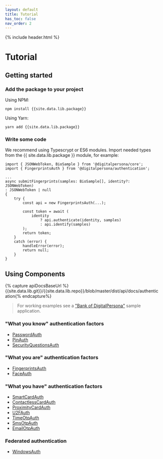 ```yaml
---
layout: default
title: Tutorial
has_toc: false
nav_order: 2
---
```

{% include header.html %}

# Tutorial

## Getting started

### Add the package to your project

Using NPM:

```
npm install {{site.data.lib.package}}
```

Using Yarn:

```
yarn add {{site.data.lib.package}}
```

### Write some code

We recommend using Typescrypt or ES6 modules.
Import needed types from the {{ site.data.lib.package }} module,
for example:

```
import { JSONWebToken, BioSample } from '@digitalpersona/core';
import { FingerprintsAuth } from '@digitalpersona/authentication';

...
async submitFingerprints(samples: BioSample[], identity?: JSONWebToken)
: JSONWebToken | null
{
    try {
        const api = new FingerprintsAuth(...);

        const token = await (
            identity
                ? api.authenticate(identity, samples)
                : api.identify(samples)
        );
        return token;
    }
    catch (error) {
        handleError(error);
        return null;
    }
}
```

## Using Components

{% capture apiDocsBaseUrl %}{{site.data.lib.git}}/{{site.data.lib.repo}}/blob/master/dist/api/docs/authentication{% endcapture%}

> For working examples see a ["Bank of DigitalPersona"](https://github.com/hidglobal/digitalpersona-sample-angularjs) sample application.

### "What you know" authentication factors

* [PasswordAuth]({{apiDocsBaseUrl}}.PasswordAuth.md)
* [PinAuth]({{apiDocsBaseUrl}}.PinAuth.md)
* [SecurityQuestionsAuth]({{apiDocsBaseUrl}}.SecurityQuestionsAuth.md)

### "What you are" authentication factors

* [FingerprintsAuth](({{apiDocsBaseUrl}}.FingerprintsAuth.md))
* [FaceAuth](({{apiDocsBaseUrl}}.FaceAuth.md))

### "What you have" authentication factors

* [SmartCardAuth](({{apiDocsBaseUrl}}.SmartCardAuth.md))
* [ContactlessCardAuth](({{apiDocsBaseUrl}}.ContactlessCardAuth.md))
* [ProximityCardAuth](({{apiDocsBaseUrl}}.ProximityCardAuth.md))
* [U2FAuth](({{apiDocsBaseUrl}}.U2FAuth.md))
* [TimeOtpAuth](({{apiDocsBaseUrl}}.TimeOtpAuth.md))
* [SmsOtpAuth](({{apiDocsBaseUrl}}.SmsOtpAuth.md))
* [EmailOtpAuth](({{apiDocsBaseUrl}}.EmailOtpAuth.md))


### Federated authentication

* [WindowsAuth](({{apiDocsBaseUrl}}.WindowsAuth.md))
